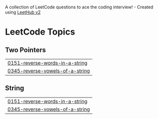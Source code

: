 A collection of LeetCode questions to ace the coding interview! - Created using [LeetHub v2](https://github.com/arunbhardwaj/LeetHub-2.0)
<!---LeetCode Topics Start-->
# LeetCode Topics
## Two Pointers
|  |
| ------- |
| [0151-reverse-words-in-a-string](https://github.com/Arkit-k/python/tree/master/0151-reverse-words-in-a-string) |
| [0345-reverse-vowels-of-a-string](https://github.com/Arkit-k/python/tree/master/0345-reverse-vowels-of-a-string) |
## String
|  |
| ------- |
| [0151-reverse-words-in-a-string](https://github.com/Arkit-k/python/tree/master/0151-reverse-words-in-a-string) |
| [0345-reverse-vowels-of-a-string](https://github.com/Arkit-k/python/tree/master/0345-reverse-vowels-of-a-string) |
<!---LeetCode Topics End-->